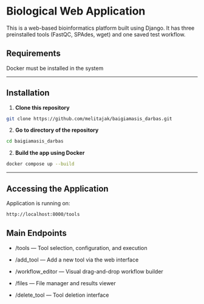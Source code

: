 # Biological Web Application

This is a web-based bioinformatics platform built using Django. It has three preinstalled tools (FastQC, SPAdes, wget) and one saved test workflow.

## Requirements

Docker must be installed in the system

---

## Installation

1. **Clone this repository**

```bash
git clone https://github.com/melitajak/baigiamasis_darbas.git
```

2. **Go to directory of the repository**
```bash
cd baigiamasis_darbas
```

2. **Build the app using Docker**
```bash
docker compose up --build
```

---
## Accessing the Application
Application is running on:
```bash
http://localhost:8000/tools
```
## Main Endpoints
- /tools — Tool selection, configuration, and execution

- /add_tool — Add a new tool via the web interface

- /workflow_editor — Visual drag-and-drop workflow builder

- /files — File manager and results viewer

- /delete_tool — Tool deletion interface




